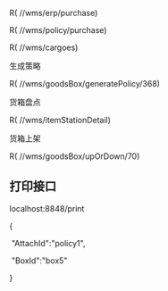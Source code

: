R( //wms/erp/purchase)

R( //wms/policy/purchase)

R( //wms/cargoes)

生成策略

R( //wms/goodsBox/generatePolicy/368)

货箱盘点

R( //wms/itemStationDetail)



货箱上架

R( //wms/goodsBox/upOrDown/70)

## 打印接口

localhost:8848/print

{

​	"AttachId":"policy1",

​	"BoxId":"box5"

}